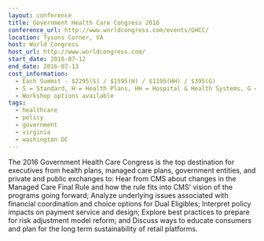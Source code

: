 ```yaml
---
layout: conference
title: Government Health Care Congress 2016
conference_url: http://www.worldcongress.com/events/GHCC/
location: Tysons Corner, VA
host: World Congress
host_url: http://www.worldcongress.com/
start_date: 2016-07-12
end_date: 2016-07-13
cost_information:
  - Each Summit - $2295(S) / $1595(H) / $1195(HH) / $395(G)
  - S = Standard, H = Health Plans, HH = Hospital & Health Systems, G = Government
  - Workshop options available
tags:
  - healthcare
  - policy
  - government
  - virginia
  - washington DC
---
```


The 2016 Government Health Care Congress is the top destination for executives from health plans, managed care plans, government entities, and private and public exchanges to: Hear from CMS about changes in the Managed Care Final Rule and how the rule fits into CMS’ vision of the programs going forward; Analyze underlying issues associated with financial coordination and choice options for Dual Eligibles; Interpret policy impacts on payment service and design; Explore best practices to prepare for risk adjustment model reform; and Discuss ways to educate consumers and plan for the long term sustainability of retail platforms.
